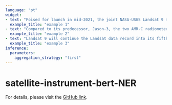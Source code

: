 ```yaml
---
language: "pt"
widget:
- text: "Poised for launch in mid-2021, the joint NASA-USGS Landsat 9 mission will continue this important data record. In many respects Landsat 9 is a clone of Landsat-8. The Operational Land Imager-2 (OLI-2) is largely identical to Landsat 8 OLI, providing calibrated imagery covering the solar reflected wavelengths. The Thermal Infrared Sensor-2 (TIRS-2) improves upon Landsat 8 TIRS, addressing known issues including stray light incursion and a malfunction of the instrument scene select mirror. In addition, Landsat 9 adds redundancy to TIRS-2, thus upgrading the instrument to a 5-year design life commensurate with other elements of the mission. Initial performance testing of OLI-2 and TIRS-2 indicate that the instruments are of excellent quality and expected to match or improve on Landsat 8 data quality. "
  example_title: "example 1"
- text: "Compared to its predecessor, Jason-3, the two AMR-C radiometer instruments have an external calibration system which enables higher radiometric stability accomplished by moving the secondary mirror between well-defined targets. Sentinel-6 allows continuing the study of the ocean circulation, climate change, and sea-level rise for at least another decade. Besides the external calibration for the AMR heritage radiometer (18.7, 23.8, and 34 GHz channels), the AMR-C contains a high-resolution microwave radiometer (HRMR) with radiometer channels at 90, 130, and 168 GHz. This subsystem allows for a factor of 5× higher spatial resolution at coastal transitions. This article presents a brief description of the instrument and the measured performance of the completed AMR-C-A and AMR-C-B instruments."
  example_title: "example 2"
- text: "Landsat 9 will continue the Landsat data record into its fifth decade with a near-copy build of Landsat 8 with launch scheduled for December 2020. The two instruments on Landsat 9 are Thermal Infrared Sensor-2 (TIRS-2) and Operational Land Imager-2 (OLI-2)."
  example_title: "example 3"
inference:
  parameters:
    aggregation_strategy: "first"
---
```


# satellite-instrument-bert-NER
For details, please visit the [GitHub link](https://github.com/Tsinghua-mLin/satellite-instrument-NER).